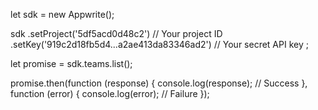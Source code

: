 let sdk = new Appwrite();

sdk
    .setProject('5df5acd0d48c2') // Your project ID
    .setKey('919c2d18fb5d4...a2ae413da83346ad2') // Your secret API key
;

let promise = sdk.teams.list();

promise.then(function (response) {
    console.log(response); // Success
}, function (error) {
    console.log(error); // Failure
});